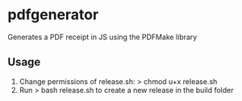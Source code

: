 # pdfgenerator
Generates a PDF receipt in JS using the PDFMake library

## Usage
1. Change permissions of release.sh: > chmod u+x release.sh
2. Run > bash release.sh to create a new release in the build folder
